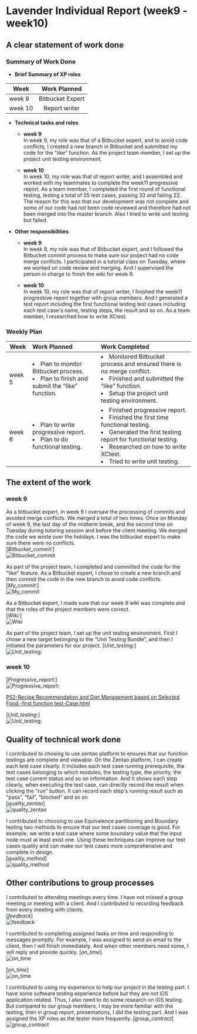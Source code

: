 # Lavender Individual Report (week9 - week10)

## A clear statement of work done

### Summary of Work Done 
- **Brief Summary of XP roles**  

| Week | Work Planned |
|----------|:-------------:|
| week 9 | Bitbucket Expert |
| week 10 | Report writer |

- **Technical tasks and roles**  
    - **week 9**   
        In week 9, my role was that of a Bitbucket expert, and to avoid code conflicts, I created a new branch in Bitbucket and submitted my code for the "like" function. As the project team member, I set up the project unit testing environment.

    - **week 10**  
        In week 10, my role was that of report writer, and I assembled and worked with my teammates to complete the week11 progressive report. As a team member, I completed the first round of functional testing, testing a total of 55 test cases, passing 33 and failing 22. The reason for this was that our development was not complete and some of our code had not been code reviewed and therefore had not been merged into the master branch. Also I tried to write unit testing but failed.

- **Other responsibilities**
    - **week 9**  
        In week 9, my role was that of Bitbucket expert, and I followed the Bitbucket commit process to make sure our project had no code merge conflicts. I participated in a tutorial class on Tuesday, where we worked on code review and merging. And I supervised the person in charge to finish the wiki for week 9.

    - **week 10**   
        In week 10, my role was that of report writer, I finished the week11 progressive report together with group members. And I generated a test report including the first functional testing test cases including each test case's name, testing steps, the result and so on. As a team member, I researched how to write XCtest.

### Weekly Plan
| Week | Work Planned | Work Completed |
|----------|:-------------|:------|
| week 5 | <li> Plan to monitor Bitbucket process. <li> Plan to finish and submit the “like” function. | <li> Monitored Bitbucket process and ensured there is no merge conflict. <li> Finished and submitted the “like” function. <li> Setup the project unit testing environment.|
| week 6 | <li> Plan to write progressive report. <li> Plan to do functional testing. | <li> Finished progressive report. <li> Finished the first time functional testing. <li> Generated the first testing report for functional testing. <li> Researched on how to write XCtest. <li> Tried to write unit testing. |

## The extent of the work
### week 9
As a bitbucket expert, in week 9 I oversaw the processing of commits and avoided merge conflicts. We merged a total of two times. Once on Monday of week 9, the last day of the midterm break, and the second time on Tuesday during tutoring session and before the client meeting. We merged the code we wrote over the holidays. I was the bitbucket expert to make sure there were no conflicts.  
[*Bitbucket_commit:*]   
![Bitbucket_commit](./week9/commit.png)  

As part of the project team, I completed and committed the code for the "like" feature. As a Bitbucket expert, I chose to create a new branch and then commit the code in the new branch to avoid code conflicts.  
[*My_commit:*]   
![My_commit](./week9/like.png)  

As a Bitbucket expert, I made sure that our week 9 wiki was complete and that the roles of the project members were correct.  
[*Wiki:*]   
![Wiki](./week9/wiki.png)  

As part of the project team, I set up the unit testing environment. First I chose a new target belonging to the “Unit Testing Bundle”, and then I initiated the parameters for our project.
[*Unit_testing:*]   
![Unit_testing:](./week9/unit_testing.png)  

### week 10

[*Progressive_report:*]   
![Progressive_report:](./week10/progressive.png)  

[P52-Recipe Recommendation and Diet Management based on Selected Food.-first function test-Case.html](./week10/P52-Recipe%20Recommendation%20and%20Diet%20Management%20based%20on%20Selected%20Food.-first%20function%20test-Case.html) 


[*Unit_testing:*]   
![Unit_testing:](./week10/unit_testing.png)  

## Quality of technical work done
I contributed to chosing to use zentao platform to ensures that our function testings are complete and viewable. On the Zentao platform, I can create each test case clearly. It includes each test case running prerequisite, the test cases belonging to which modules, the testing type, the priority, the test case current status and so on information. And It shows each step clearly, when executing the test case, can directly record the result when clicking the “run” button. It can record each step's running result such as “pass”, “fail”, “blocked” and so on    
[*quality_zentao*]    
![quality_zentao](./other/quality_zentao.png)

I contributed to choosing to use Equivalence partitioning and Boundary testing two methods to ensure that our test cases coverage is good. For example, we write a test case where some boundary value that the input node must at least exist one. Using these techniques can improve our test cases quality and can make our test cases more comprehensive and complete in design.  
[*quality_method*]    
![quality_method](./other/quality_method.png)


## Other contributions to group processes
I contributed to attending meetings every time. I have not missed a group meeting or meeting with a client. And I contributed to recording feedback from every meeting with clients.   
[*feedback*]    
![feedback](./other/feedback.png)

I contributed to completing assigned tasks on time and responding to messages promptly. For example, I was assigned to send an email to the client, then I will finish immediately. And when other members need some, I will reply and provide quickly.
[*on_time*]    
![on_time](./other/ontime_assigned.png)

[*on_time*]    
![on_time](./other/ontime_finished.png)

I contributed to using my experience to help our project in the testing part. I have some software testing experience before but they are not iOS application related. Thus, I also need to do some research on iOS testing. But compared to our group members, I may be more familiar with the testing, then in group report, presentations, I did the testing part. And I was assigned the XP roles as the tester more frequently. 
[*group_contract*]    
![group_contract](./other/contract.png)


